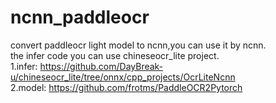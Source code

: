 # ncnn_paddleocr
convert paddleocr light model to ncnn,you can use it by ncnn.  
the infer code you can use chineseocr_lite project.  
1.infer: https://github.com/DayBreak-u/chineseocr_lite/tree/onnx/cpp_projects/OcrLiteNcnn  
2.model: https://github.com/frotms/PaddleOCR2Pytorch  
